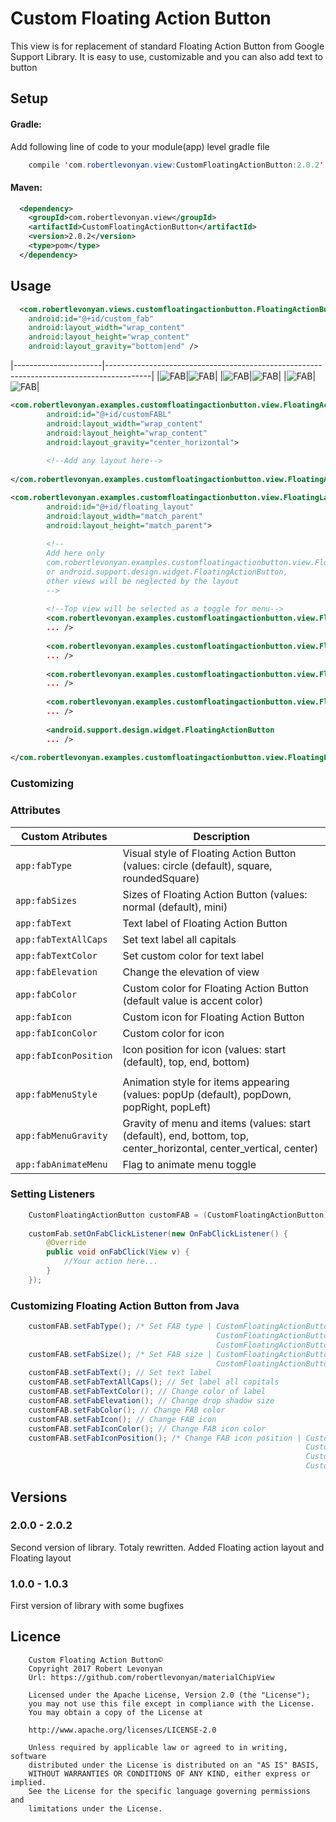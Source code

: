 # Custom Floating Action Button
This view is for replacement of standard Floating Action Button from Google Support Library. It is easy to use, customizable and you can also add text to button

<!--- [![Android Arsenal](https://github.com/robertlevonyan/customFloatingActionButton/blob/master/Images/aa.png)](https://android-arsenal.com/details/1/5396)--->

## Setup

#### Gradle:

Add following line of code to your module(app) level gradle file

```java
    compile 'com.robertlevonyan.view:CustomFloatingActionButton:2.0.2'
```

#### Maven:

```xml
  <dependency>
    <groupId>com.robertlevonyan.view</groupId>
    <artifactId>CustomFloatingActionButton</artifactId>
    <version>2.0.2</version>
    <type>pom</type>
  </dependency>
```

## Usage

```xml
  <com.robertlevonyan.views.customfloatingactionbutton.FloatingActionButton
    android:id="@+id/custom_fab"
    android:layout_width="wrap_content"
    android:layout_height="wrap_content"
    android:layout_gravity="bottom|end" />
```
|----------------------|-----------------------------------------------------------------------------------------|
|![FAB](https://github.com/robertlevonyan/customFloatingActionButton/blob/master/Images/fab_circle.jpg)|![FAB](https://github.com/robertlevonyan/customFloatingActionButton/blob/master/Images/fab_circle_text.jpg)|
|![FAB](https://github.com/robertlevonyan/customFloatingActionButton/blob/master/Images/fab_rounded_square.jpg)|![FAB](https://github.com/robertlevonyan/customFloatingActionButton/blob/master/Images/fab_rounded_square_text.jpg)|
|![FAB](https://github.com/robertlevonyan/customFloatingActionButton/blob/master/Images/fab_square.jpg)|![FAB](https://github.com/robertlevonyan/customFloatingActionButton/blob/master/Images/fab_square_text.jpg)|

```xml
<com.robertlevonyan.examples.customfloatingactionbutton.view.FloatingActionLayout
        android:id="@+id/customFABL"
        android:layout_width="wrap_content"
        android:layout_height="wrap_content"
        android:layout_gravity="center_horizontal">
        
        <!--Add any layout here-->
        
</com.robertlevonyan.examples.customfloatingactionbutton.view.FloatingActionLayout>        
```


```xml
<com.robertlevonyan.examples.customfloatingactionbutton.view.FloatingLayout
        android:id="@+id/floating_layout"
        android:layout_width="match_parent"
        android:layout_height="match_parent">
        
        <!--
        Add here only 
        com.robertlevonyan.examples.customfloatingactionbutton.view.FloatingActionButton 
        or android.support.design.widget.FloatingActionButton,
        other views will be neglected by the layout
        -->
        
        <!--Top view will be selected as a toggle for menu-->
        <com.robertlevonyan.examples.customfloatingactionbutton.view.FloatingActionButton 
        ... />
        
        <com.robertlevonyan.examples.customfloatingactionbutton.view.FloatingActionButton 
        ... />
        
        <com.robertlevonyan.examples.customfloatingactionbutton.view.FloatingActionButton 
        ... />
        
        <com.robertlevonyan.examples.customfloatingactionbutton.view.FloatingActionButton 
        ... />
        
        <android.support.design.widget.FloatingActionButton
        ... />
        
</com.robertlevonyan.examples.customfloatingactionbutton.view.FloatingLayout>
```


### Customizing



### Attributes

|Custom Atributes      |Description                                                                              |
|----------------------|-----------------------------------------------------------------------------------------|
|`app:fabType`         |Visual style of Floating Action Button (values: circle (default), square, roundedSquare) |
|`app:fabSizes`        |Sizes of Floating Action Button (values: normal (default), mini)                         |
|`app:fabText`         |Text label of Floating Action Button                                                     |
|`app:fabTextAllCaps`  |Set text label all capitals                                                              |
|`app:fabTextColor`    |Set custom color for text label                                                          |
|`app:fabElevation`    |Change the elevation of view                                                             |
|`app:fabColor`        |Custom color for Floating Action Button (default value is accent color)                  |
|`app:fabIcon`         |Custom icon for Floating Action Button                                                   |
|`app:fabIconColor`    |Custom color for icon                                                                    |
|`app:fabIconPosition` |Icon position for icon (values: start (default), top, end, bottom)                       |
|                      |                                                                                         |
|`app:fabMenuStyle`    |Animation style for items appearing (values: popUp (default), popDown, popRight, popLeft)|
|`app:fabMenuGravity`  |Gravity of menu and items (values: start (default), end, bottom, top, center_horizontal, center_vertical, center)|
|`app:fabAnimateMenu`  |Flag to animate menu toggle                                                              |

### Setting Listeners

```java
    CustomFloatingActionButton customFAB = (CustomFloatingActionButton) findViewById(R.id.custom_fab);
    
    customFab.setOnFabClickListener(new OnFabClickListener() {
        @Override
        public void onFabClick(View v) {
            //Your action here...
        }
    });
```

### Customizing Floating Action Button from Java

```java
    customFAB.setFabType(); /* Set FAB type | CustomFloatingActionButton.FAB_TYPE_CIRCLE, 
                                              CustomFloatingActionButton.FAB_TYPE_SQUARE, 
                                              CustomFloatingActionButton.FAB_TYPE_ROUNDED_SQUARE */                                              
    customFAB.setFabSize(); /* Set FAB size | CustomFloatingActionButton.FAB_SIZE_NORMAL, 
                                              CustomFloatingActionButton.FAB_SIZE_MINI */
    customFAB.setFabText(); // Set text label
    customFAB.setFabTextAllCaps(); // Set label all capitals
    customFAB.setFabTextColor(); // Change color of label
    customFAB.setFabElevation(); // Change drop shadow size
    customFAB.setFabColor(); // Change FAB color
    customFAB.setFabIcon(); // Change FAB icon
    customFAB.setFabIconColor(); // Change FAB icon color
    customFAB.setFabIconPosition(); /* Change FAB icon position | CustomFloatingActionButton.FAB_ICON_START, 
                                                                  CustomFloatingActionButton.FAB_ICON_TOP,
                                                                  CustomFloatingActionButton.FAB_ICON_END, 
                                                                  CustomFloatingActionButton.FAB_ICON_BOTTOM */
```

## Versions

###  2.0.0 - 2.0.2

Second version of library.
Totaly rewritten.
Added Floating action layout and Floating layout

###  1.0.0 - 1.0.3

First version of library with some bugfixes

## Licence

```
    Custom Floating Action Button©
    Copyright 2017 Robert Levonyan
    Url: https://github.com/robertlevonyan/materialChipView
    
    Licensed under the Apache License, Version 2.0 (the "License");
    you may not use this file except in compliance with the License.
    You may obtain a copy of the License at

    http://www.apache.org/licenses/LICENSE-2.0

    Unless required by applicable law or agreed to in writing, software
    distributed under the License is distributed on an "AS IS" BASIS,
    WITHOUT WARRANTIES OR CONDITIONS OF ANY KIND, either express or implied.
    See the License for the specific language governing permissions and
    limitations under the License.
```
    
